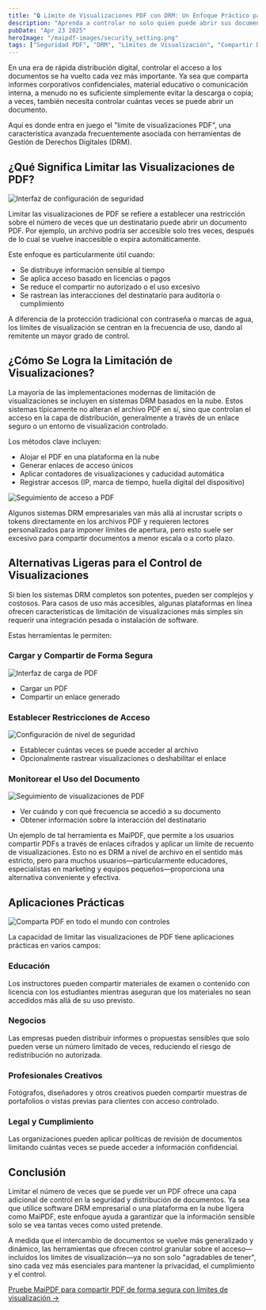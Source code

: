 ```yaml
---
title: "🔒 Límite de Visualizaciones PDF con DRM: Un Enfoque Práctico para el Acceso Controlado a Documentos"
description: "Aprenda a controlar no solo quién puede abrir sus documentos PDF, sino también cuántas veces pueden ser visualizados, con soluciones prácticas como MaiPDF."
pubDate: "Apr 23 2025"
heroImage: "/maipdf-images/security_setting.png"
tags: ["Seguridad PDF", "DRM", "Límites de Visualización", "Compartir Documentos"]
---
```


En una era de rápida distribución digital, controlar el acceso a los documentos se ha vuelto cada vez más importante. Ya sea que comparta informes corporativos confidenciales, material educativo o comunicación interna, a menudo no es suficiente simplemente evitar la descarga o copia; a veces, también necesita controlar cuántas veces se puede abrir un documento.

Aquí es donde entra en juego el "límite de visualizaciones PDF", una característica avanzada frecuentemente asociada con herramientas de Gestión de Derechos Digitales (DRM).

## ¿Qué Significa Limitar las Visualizaciones de PDF?

![Interfaz de configuración de seguridad](/maipdf-images/security_setting.png)

Limitar las visualizaciones de PDF se refiere a establecer una restricción sobre el número de veces que un destinatario puede abrir un documento PDF. Por ejemplo, un archivo podría ser accesible solo tres veces, después de lo cual se vuelve inaccesible o expira automáticamente.

Este enfoque es particularmente útil cuando:

- Se distribuye información sensible al tiempo
- Se aplica acceso basado en licencias o pagos
- Se reduce el compartir no autorizado o el uso excesivo
- Se rastrean las interacciones del destinatario para auditoría o cumplimiento

A diferencia de la protección tradicional con contraseña o marcas de agua, los límites de visualización se centran en la frecuencia de uso, dando al remitente un mayor grado de control.

## ¿Cómo Se Logra la Limitación de Visualizaciones?

La mayoría de las implementaciones modernas de limitación de visualizaciones se incluyen en sistemas DRM basados en la nube. Estos sistemas típicamente no alteran el archivo PDF en sí, sino que controlan el acceso en la capa de distribución, generalmente a través de un enlace seguro o un entorno de visualización controlado.

Los métodos clave incluyen:

- Alojar el PDF en una plataforma en la nube
- Generar enlaces de acceso únicos
- Aplicar contadores de visualizaciones y caducidad automática
- Registrar accesos (IP, marca de tiempo, huella digital del dispositivo)

![Seguimiento de acceso a PDF](/maipdf-images/check_pdf_open_result.png)

Algunos sistemas DRM empresariales van más allá al incrustar scripts o tokens directamente en los archivos PDF y requieren lectores personalizados para imponer límites de apertura, pero esto suele ser excesivo para compartir documentos a menor escala o a corto plazo.

## Alternativas Ligeras para el Control de Visualizaciones

Si bien los sistemas DRM completos son potentes, pueden ser complejos y costosos. Para casos de uso más accesibles, algunas plataformas en línea ofrecen características de limitación de visualizaciones más simples sin requerir una integración pesada o instalación de software.

Estas herramientas le permiten:

### Cargar y Compartir de Forma Segura

![Interfaz de carga de PDF](/maipdf-images/upload_section.png)

- Cargar un PDF
- Compartir un enlace generado

### Establecer Restricciones de Acceso

![Configuración de nivel de seguridad](/maipdf-images/security_level_in_pdf_setting.png)

- Establecer cuántas veces se puede acceder al archivo
- Opcionalmente rastrear visualizaciones o deshabilitar el enlace

### Monitorear el Uso del Documento

![Seguimiento de visualizaciones de PDF](/maipdf-images/check_pdf_open_result.png)

- Ver cuándo y con qué frecuencia se accedió a su documento
- Obtener información sobre la interacción del destinatario

Un ejemplo de tal herramienta es MaiPDF, que permite a los usuarios compartir PDFs a través de enlaces cifrados y aplicar un límite de recuento de visualizaciones. Esto no es DRM a nivel de archivo en el sentido más estricto, pero para muchos usuarios—particularmente educadores, especialistas en marketing y equipos pequeños—proporciona una alternativa conveniente y efectiva.

## Aplicaciones Prácticas

![Comparta PDF en todo el mundo con controles](/maipdf-images/share_pdf_wordwide.png)

La capacidad de limitar las visualizaciones de PDF tiene aplicaciones prácticas en varios campos:

### Educación
Los instructores pueden compartir materiales de examen o contenido con licencia con los estudiantes mientras aseguran que los materiales no sean accedidos más allá de su uso previsto.

### Negocios
Las empresas pueden distribuir informes o propuestas sensibles que solo pueden verse un número limitado de veces, reduciendo el riesgo de redistribución no autorizada.

### Profesionales Creativos
Fotógrafos, diseñadores y otros creativos pueden compartir muestras de portafolios o vistas previas para clientes con acceso controlado.

### Legal y Cumplimiento
Las organizaciones pueden aplicar políticas de revisión de documentos limitando cuántas veces se puede acceder a información confidencial.

## Conclusión

Limitar el número de veces que se puede ver un PDF ofrece una capa adicional de control en la seguridad y distribución de documentos. Ya sea que utilice software DRM empresarial o una plataforma en la nube ligera como MaiPDF, este enfoque ayuda a garantizar que la información sensible solo se vea tantas veces como usted pretende.

A medida que el intercambio de documentos se vuelve más generalizado y dinámico, las herramientas que ofrecen control granular sobre el acceso—incluidos los límites de visualización—ya no son solo "agradables de tener", sino cada vez más esenciales para mantener la privacidad, el cumplimiento y el control.

[Pruebe MaiPDF para compartir PDF de forma segura con límites de visualización →](https://maipdf.com)